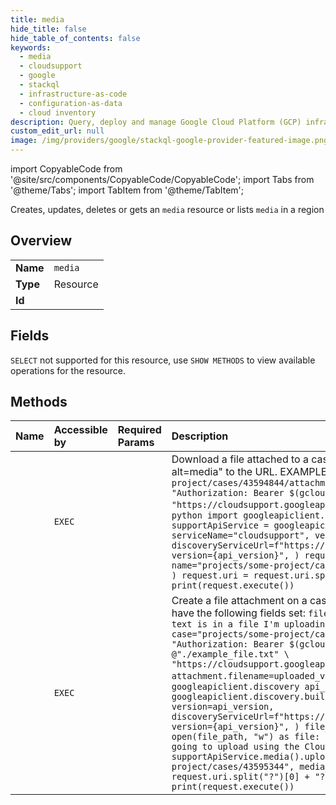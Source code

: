 ```yaml
---
title: media
hide_title: false
hide_table_of_contents: false
keywords:
  - media
  - cloudsupport
  - google
  - stackql
  - infrastructure-as-code
  - configuration-as-data
  - cloud inventory
description: Query, deploy and manage Google Cloud Platform (GCP) infrastructure and resources using SQL
custom_edit_url: null
image: /img/providers/google/stackql-google-provider-featured-image.png
---
```


import CopyableCode from '@site/src/components/CopyableCode/CopyableCode';
import Tabs from '@theme/Tabs';
import TabItem from '@theme/TabItem';

Creates, updates, deletes or gets an <code>media</code> resource or lists <code>media</code> in a region

## Overview
<table><tbody>
<tr><td><b>Name</b></td><td><code>media</code></td></tr>
<tr><td><b>Type</b></td><td>Resource</td></tr>
<tr><td><b>Id</b></td><td><CopyableCode code="google.cloudsupport.media" /></td></tr>
</tbody></table>

## Fields
`SELECT` not supported for this resource, use `SHOW METHODS` to view available operations for the resource.


## Methods
| Name | Accessible by | Required Params | Description |
|:-----|:--------------|:----------------|:------------|
| <CopyableCode code="download" /> | `EXEC` | <CopyableCode code="name" /> | Download a file attached to a case. Note: HTTP requests must append "?alt=media" to the URL. EXAMPLES: cURL: ```shell name="projects/some-project/cases/43594844/attachments/0674M00000WijAnZAJ" curl \ --header "Authorization: Bearer $(gcloud auth print-access-token)" \ "https://cloudsupport.googleapis.com/v2/$name:download?alt=media" ``` Python: ```python import googleapiclient.discovery api_version = "v2" supportApiService = googleapiclient.discovery.build( serviceName="cloudsupport", version=api_version, discoveryServiceUrl=f"https://cloudsupport.googleapis.com/$discovery/rest?version={api_version}", ) request = supportApiService.media().download( name="projects/some-project/cases/43595344/attachments/0684M00000Pw6pHQAR" ) request.uri = request.uri.split("?")[0] + "?alt=media" print(request.execute()) ``` |
| <CopyableCode code="upload" /> | `EXEC` | <CopyableCode code="parent, parentType" /> | Create a file attachment on a case or Cloud resource. The attachment must have the following fields set: `filename`. EXAMPLES: cURL: ```shell echo "This text is in a file I'm uploading using CSAPI." \ > "./example_file.txt" case="projects/some-project/cases/43594844" curl \ --header "Authorization: Bearer $(gcloud auth print-access-token)" \ --data-binary @"./example_file.txt" \ "https://cloudsupport.googleapis.com/upload/v2beta/$case/attachments?attachment.filename=uploaded_via_curl.txt" ``` Python: ```python import googleapiclient.discovery api_version = "v2" supportApiService = googleapiclient.discovery.build( serviceName="cloudsupport", version=api_version, discoveryServiceUrl=f"https://cloudsupport.googleapis.com/$discovery/rest?version={api_version}", ) file_path = "./example_file.txt" with open(file_path, "w") as file: file.write( "This text is inside a file I'm going to upload using the Cloud Support API.", ) request = supportApiService.media().upload( parent="projects/some-project/cases/43595344", media_body=file_path ) request.uri = request.uri.split("?")[0] + "?attachment.filename=uploaded_via_python.txt" print(request.execute()) ``` |
